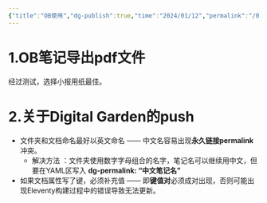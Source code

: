 ```yaml
---
{"title":"OB使用","dg-publish":true,"time":"2024/01/12","permalink":"/0-tips/ob/","dgPassFrontmatter":true}
---
```


# 1.OB笔记导出pdf文件
经过测试，选择小报用纸最佳。

# 2.关于Digital Garden的push
- 文件夹和文档命名最好以英文命名 —— 中文名容易出现**永久链接permalink**冲突。
    - 解决方法 ：文件夹使用数字字母组合的名字，笔记名可以继续用中文，但要在YAML区写入 **dg-permalink: “中文笔记名”**
- 如果文档属性写了键，必须补充值 —— 即**键值对**必须成对出现，否则可能出现Eleventy构建过程中的错误导致无法更新。